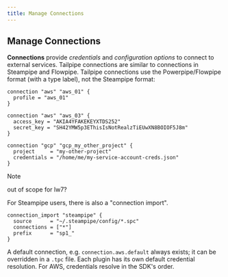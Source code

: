 ```yaml
---
title: Manage Connections
---
```


## Manage Connections

**Connections** provide *credentials* and *configuration options* to connect to external services.  Tailpipe connections are similar to connections in Steampipe and Flowpipe.  Tailpipe connections use the Powerpipe/Flowpipe format (with a type label), not the Steampipe format:

```hcl
connection "aws" "aws_01" {
  profile = "aws_01"
}

connection "aws" "aws_03" {
  access_key = "AKIA4YFAKEKEYXTDS252"
  secret_key = "SH42YMW5p3EThisIsNotRealzTiEUwXN8BOIOF5J8m"
}

connection "gcp" "gcp_my_other_project" {
  project     = "my-other-project"
  credentials = "/home/me/my-service-account-creds.json"
}
```

>[!NOTE]
> out of scope for lw7?

For Steampipe users, there is also a "connection import".
```hcl
connection_import "steampipe" {
  source      = "~/.steampipe/config/*.spc"
  connections = ["*"]
  prefix      = "sp1_"
}
```

A default connection, e.g. `connection.aws.default` always exists; it can be overridden in a `.tpc` file. Each plugin has its own default credential resolution. For AWS, credentials resolve in the SDK's order.

